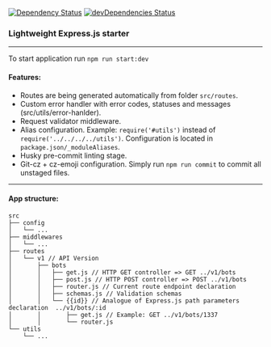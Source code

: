 [![Dependency Status](https://david-dm.org/zahreva/express-starter/status.svg?style=flat)](https://david-dm.org/zahreva/express-starter) [![devDependencies Status](https://david-dm.org/zahreva/express-starter/dev-status.svg)](https://david-dm.org/sahat/hackathon-starter?type=dev)

### Lightweight Express.js starter

---

To start application run `npm run start:dev`

#### Features:

- Routes are being generated automatically from folder `src/routes`.
- Custom error handler with error codes, statuses and messages (src/utils/error-hanlder).
- Request validator middleware.
- Alias configuration. Example: `require('#utils')` instead of `require('../../../../utils')`. Configuration is located in `package.json/_moduleAliases`.
- Husky pre-commit linting stage.
- Git-cz + cz-emoji configuration. Simply run `npm run commit` to commit all unstaged files.

---

#### App structure:

    src
    ├── config
    │   └── ...
    ├── middlewares
    │   └── ...
    ├── routes
    │   └── v1 // API Version
    │       ├── bots
    │       │   ├── get.js // HTTP GET controller => GET ../v1/bots
    │       │   ├── post.js // HTTP POST controller => POST ../v1/bots
    │       │   ├── router.js // Current route endpoint declaration
    │       │   ├── schemas.js // Validation schemas
    │       │   └── {{id}} // Analogue of Express.js path parameters declaration  ../v1/bots/:id
    │       │       ├── get.js // Example: GET ../v1/bots/1337
    │       │       └── router.js
    └── utils
        └── ...
